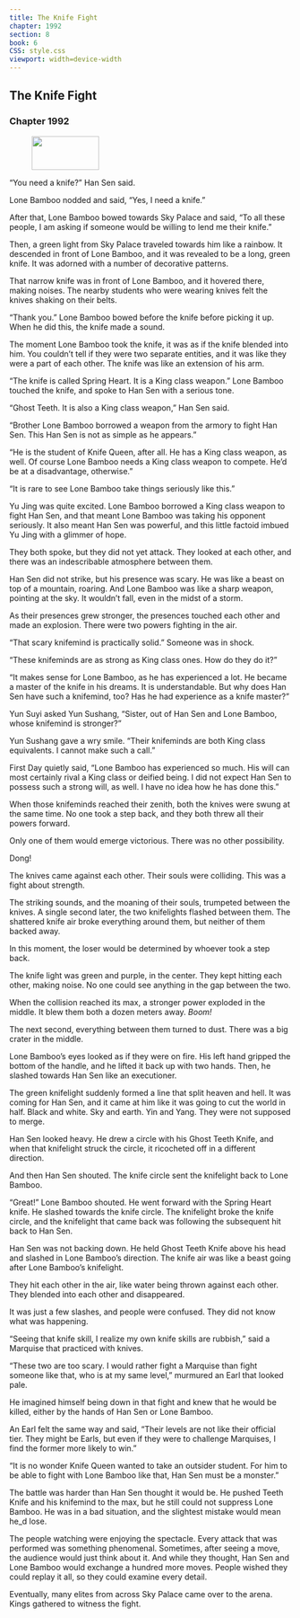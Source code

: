 ```yaml
---
title: The Knife Fight
chapter: 1992
section: 8
book: 6
CSS: style.css
viewport: width=device-width
---
```


## The Knife Fight

### Chapter 1992

<figure>
	<img src="../Images/gem.gif" alt="" id="gem" width="120" height="60" />
</figure>

“You need a knife?” Han Sen said.

Lone Bamboo nodded and said, “Yes, I need a knife.”

After that, Lone Bamboo bowed towards Sky Palace and said, “To all these people, I am asking if someone would be willing to lend me their knife.”

Then, a green light from Sky Palace traveled towards him like a rainbow. It descended in front of Lone Bamboo, and it was revealed to be a long, green knife. It was adorned with a number of decorative patterns.

That narrow knife was in front of Lone Bamboo, and it hovered there, making noises. The nearby students who were wearing knives felt the knives shaking on their belts.

“Thank you.” Lone Bamboo bowed before the knife before picking it up. When he did this, the knife made a sound.

The moment Lone Bamboo took the knife, it was as if the knife blended into him. You couldn’t tell if they were two separate entities, and it was like they were a part of each other. The knife was like an extension of his arm.

“The knife is called Spring Heart. It is a King class weapon.” Lone Bamboo touched the knife, and spoke to Han Sen with a serious tone.

“Ghost Teeth. It is also a King class weapon,” Han Sen said.

“Brother Lone Bamboo borrowed a weapon from the armory to fight Han Sen. This Han Sen is not as simple as he appears.”

“He is the student of Knife Queen, after all. He has a King class weapon, as well. Of course Lone Bamboo needs a King class weapon to compete. He’d be at a disadvantage, otherwise.”

“It is rare to see Lone Bamboo take things seriously like this.”

Yu Jing was quite excited. Lone Bamboo borrowed a King class weapon to fight Han Sen, and that meant Lone Bamboo was taking his opponent seriously. It also meant Han Sen was powerful, and this little factoid imbued Yu Jing with a glimmer of hope.

They both spoke, but they did not yet attack. They looked at each other, and there was an indescribable atmosphere between them.

Han Sen did not strike, but his presence was scary. He was like a beast on top of a mountain, roaring. And Lone Bamboo was like a sharp weapon, pointing at the sky. It wouldn’t fall, even in the midst of a storm.

As their presences grew stronger, the presences touched each other and made an explosion. There were two powers fighting in the air.

“That scary knifemind is practically solid.” Someone was in shock.

“These knifeminds are as strong as King class ones. How do they do it?”

“It makes sense for Lone Bamboo, as he has experienced a lot. He became a master of the knife in his dreams. It is understandable. But why does Han Sen have such a knifemind, too? Has he had experience as a knife master?”

Yun Suyi asked Yun Sushang, “Sister, out of Han Sen and Lone Bamboo, whose knifemind is stronger?”

Yun Sushang gave a wry smile. “Their knifeminds are both King class equivalents. I cannot make such a call.”

First Day quietly said, “Lone Bamboo has experienced so much. His will can most certainly rival a King class or deified being. I did not expect Han Sen to possess such a strong will, as well. I have no idea how he has done this.”

When those knifeminds reached their zenith, both the knives were swung at the same time. No one took a step back, and they both threw all their powers forward.

Only one of them would emerge victorious. There was no other possibility.

Dong!

The knives came against each other. Their souls were colliding. This was a fight about strength.

The striking sounds, and the moaning of their souls, trumpeted between the knives. A single second later, the two knifelights flashed between them. The shattered knife air broke everything around them, but neither of them backed away.

In this moment, the loser would be determined by whoever took a step back.

The knife light was green and purple, in the center. They kept hitting each other, making noise. No one could see anything in the gap between the two.

When the collision reached its max, a stronger power exploded in the middle. It blew them both a dozen meters away. *Boom!*

The next second, everything between them turned to dust. There was a big crater in the middle.

Lone Bamboo’s eyes looked as if they were on fire. His left hand gripped the bottom of the handle, and he lifted it back up with two hands. Then, he slashed towards Han Sen like an executioner.

The green knifelight suddenly formed a line that split heaven and hell. It was coming for Han Sen, and it came at him like it was going to cut the world in half. Black and white. Sky and earth. Yin and Yang. They were not supposed to merge.

Han Sen looked heavy. He drew a circle with his Ghost Teeth Knife, and when that knifelight struck the circle, it ricocheted off in a different direction.

And then Han Sen shouted. The knife circle sent the knifelight back to Lone Bamboo.

“Great!” Lone Bamboo shouted. He went forward with the Spring Heart knife. He slashed towards the knife circle. The knifelight broke the knife circle, and the knifelight that came back was following the subsequent hit back to Han Sen.

Han Sen was not backing down. He held Ghost Teeth Knife above his head and slashed in Lone Bamboo’s direction. The knife air was like a beast going after Lone Bamboo’s knifelight.

They hit each other in the air, like water being thrown against each other. They blended into each other and disappeared.

It was just a few slashes, and people were confused. They did not know what was happening.

“Seeing that knife skill, I realize my own knife skills are rubbish,” said a Marquise that practiced with knives.

“These two are too scary. I would rather fight a Marquise than fight someone like that, who is at my same level,” murmured an Earl that looked pale.

He imagined himself being down in that fight and knew that he would be killed, either by the hands of Han Sen or Lone Bamboo.

An Earl felt the same way and said, “Their levels are not like their official tier. They might be Earls, but even if they were to challenge Marquises, I find the former more likely to win.”

“It is no wonder Knife Queen wanted to take an outsider student. For him to be able to fight with Lone Bamboo like that, Han Sen must be a monster.”

The battle was harder than Han Sen thought it would be. He pushed Teeth Knife and his knifemind to the max, but he still could not suppress Lone Bamboo. He was in a bad situation, and the slightest mistake would mean he_d lose.

The people watching were enjoying the spectacle. Every attack that was performed was something phenomenal. Sometimes, after seeing a move, the audience would just think about it. And while they thought, Han Sen and Lone Bamboo would exchange a hundred more moves. People wished they could replay it all, so they could examine every detail.

Eventually, many elites from across Sky Palace came over to the arena. Kings gathered to witness the fight.